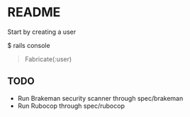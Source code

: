 # README

Start by creating a user

  $ rails console
  > Fabricate(:user)


## TODO

* Run Brakeman security scanner through spec/brakeman
* Run Rubocop through spec/rubocop
